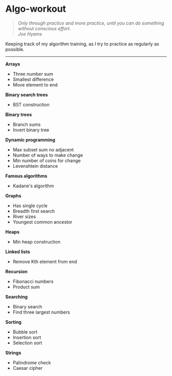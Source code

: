 # Algo-workout

> *Only through practice and more practice, until you can do something without conscious effort.*  
> *Joe Hyams*

Keeping track of my algorithm training, as I try to practice as regularly as possible.
___

**Arrays**
* Three number sum
* Smallest difference
* Move element to end

**Binary search trees**
* BST construction

**Binary trees**
* Branch sums
* Invert binary tree

**Dynamic programming**
* Max subset sum no adjacent
* Number of ways to make change
* Min number of coins for change
* Levenshtein distance

**Famous algorithms**
* Kadane's algorithm

**Graphs**
* Has single cycle
* Breadth first search
* River sizes
* Youngest common ancestor

**Heaps**
* Min heap construction

**Linked lists**
* Remove Kth element from end

**Recursion**
* Fibonacci numbers
* Product sum

**Searching**
* Binary search
* Find three largest numbers

**Sorting**
* Bubble sort
* Insertion sort
* Selection sort

**Strings**
* Palindrome check
* Caesar cipher
